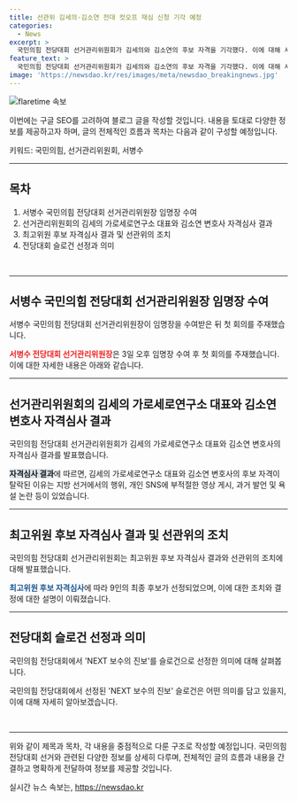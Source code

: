 ```yaml
---
title: 선관위 김세의·김소연 전대 컷오프 재심 신청 기각 예정
categories:
  - News
excerpt: >
  국민의힘 전당대회 선거관리위원회가 김세의와 김소연의 후보 자격을 기각했다. 이에 대해 서병수 선관위원장은 관련 회의를 마친 후 자체적인 판단과 결정을 밝혔다. 또한, 후보들 간의 부정적 선거를 방지하기 위해 주의와 경고가 필요하다고 강조했다. 전당대회 슬로건으로 NEXT 보수의 진보를 선정하며 미래로 나아가는 보수 정책을 강조했다.
feature_text: >
  국민의힘 전당대회 선거관리위원회가 김세의와 김소연의 후보 자격을 기각했다. 이에 대해 서병수 선관위원장은 관련 회의를 마친 후 자체적인 판단과 결정을 밝혔다. 또한, 후보들 간의 부정적 선거를 방지하기 위해 주의와 경고가 필요하다고 강조했다. 전당대회 슬로건으로 NEXT 보수의 진보를 선정하며 미래로 나아가는 보수 정책을 강조했다.
image: 'https://newsdao.kr/res/images/meta/newsdao_breakingnews.jpg'
---
```


<p><img src="https://newsdao.kr/res/images/meta/newsdao_breakingnews.jpg" alt="flaretime 속보" /></p>

<p>이번에는 구글 SEO를 고려하여 블로그 글을 작성할 것입니다. 내용을 토대로 다양한 정보를 제공하고자 하며, 글의 전체적인 흐름과 목차는 다음과 같이 구성할 예정입니다.</p>

<p>키워드: 국민의힘, 선거관리위원회, 서병수</p>

<hr />

<h2 data-ke-size="size26">목차</h2>

<ol>
  <li>서병수 국민의힘 전당대회 선거관리위원장 임명장 수여</li>
  <li>선거관리위원회의 김세의 가로세로연구소 대표와 김소연 변호사 자격심사 결과</li>
  <li>최고위원 후보 자격심사 결과 및 선관위의 조치</li>
  <li>전당대회 슬로건 선정과 의미</li>
</ol>

<p data-ke-size="size16">&nbsp;</p>

<hr />

<h2 data-ke-size="size24">서병수 국민의힘 전당대회 선거관리위원장 임명장 수여</h2>

<p>서병수 국민의힘 전당대회 선거관리위원장이 임명장을 수여받은 뒤 첫 회의를 주재했습니다.</p>

<p><b><span style="color: #ee2323;">서병수 전당대회 선거관리위원장</span></b>은 3일 오후 임명장 수여 후 첫 회의를 주재했습니다. 이에 대한 자세한 내용은 아래와 같습니다.</p>

<hr />

<h2 data-ke-size="size24">선거관리위원회의 김세의 가로세로연구소 대표와 김소연 변호사 자격심사 결과</h2>

<p>국민의힘 전당대회 선거관리위원회가 김세의 가로세로연구소 대표와 김소연 변호사의 자격심사 결과를 발표했습니다.</p>

<p><b><span style="background-color: #21538527;">자격심사 결과</span></b>에 따르면, 김세의 가로세로연구소 대표와 김소연 변호사의 후보 자격이 탈락된 이유는 지방 선거에서의 행위, 개인 SNS에 부적절한 영상 게시, 과거 발언 및 욕설 논란 등이 있었습니다.</p>

<hr />

<h2 data-ke-size="size24">최고위원 후보 자격심사 결과 및 선관위의 조치</h2>

<p>국민의힘 전당대회 선거관리위원회는 최고위원 후보 자격심사 결과와 선관위의 조치에 대해 발표했습니다.</p>

<p><b><span style="color: #1a5490;">최고위원 후보 자격심사</span></b>에 따라 9인의 최종 후보가 선정되었으며, 이에 대한 조치와 결정에 대한 설명이 이뤄졌습니다.</p>

<hr />

<h2 data-ke-size="size24">전당대회 슬로건 선정과 의미</h2>

<p>국민의힘 전당대회에서 'NEXT 보수의 진보'를 슬로건으로 선정한 의미에 대해 살펴봅니다.</p>

<p>국민의힘 전당대회에서 선정된 'NEXT 보수의 진보' 슬로건은 어떤 의미를 담고 있을지, 이에 대해 자세히 알아보겠습니다.</p>

<p data-ke-size="size16">&nbsp;</p>

<hr />

<p>위와 같이 제목과 목차, 각 내용을 중점적으로 다룬 구조로 작성할 예정입니다. 국민의힘 전당대회 선거와 관련된 다양한 정보를 상세히 다루며, 전체적인 글의 흐름과 내용을 간결하고 명확하게 전달하여 정보를 제공할 것입니다.</p>
실시간 뉴스 속보는, <a href="https://newsdao.kr" rel="dofollow">https://newsdao.kr</a>


